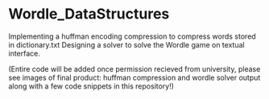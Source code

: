 # Wordle_DataStructures

Implementing a huffman encoding compression to compress words stored in dictionary.txt
Designing a solver to solve the Wordle game on textual interface.

(Entire code will be added once permission recieved from university, please see images of final product: huffman compression and wordle solver output along with a few code snippets in this repository!)

